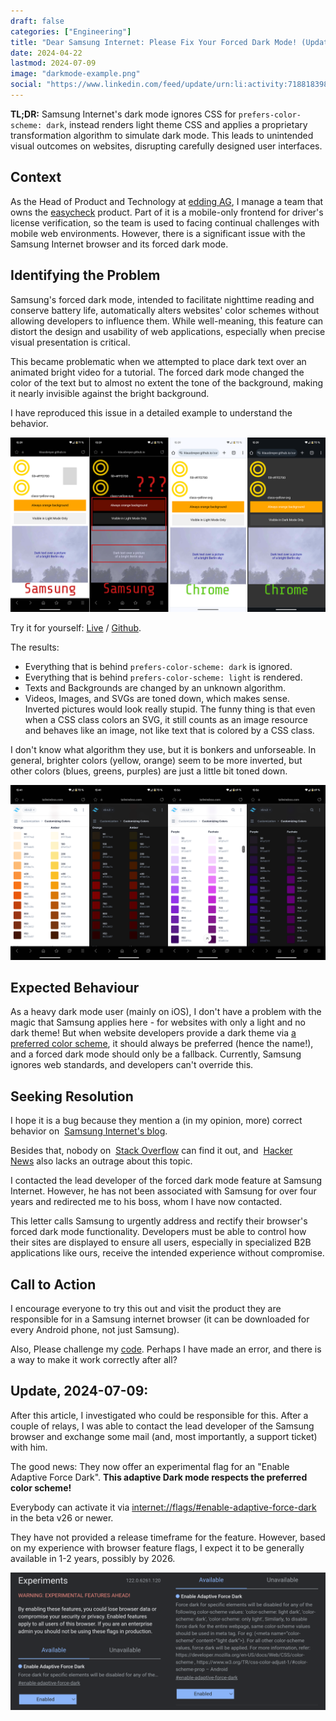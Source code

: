 ```yaml
---
draft: false
categories: ["Engineering"]
title: "Dear Samsung Internet: Please Fix Your Forced Dark Mode! (Update!)"
date: 2024-04-22
lastmod: 2024-07-09
image: "darkmode-example.png"
social: "https://www.linkedin.com/feed/update/urn:li:activity:7188183981824094208/"
---
```


**TL;DR:** Samsung Internet's dark mode ignores CSS for `prefers-color-scheme: dark`, instead renders light theme CSS and applies a proprietary transformation algorithm to simulate dark mode. This leads to unintended visual outcomes on websites, disrupting carefully designed user interfaces.

## Context

As the Head of Product and Technology at [edding AG](https://edding.com), I manage a team that owns the [easycheck](https://easycheck-by-edding.com/) product. Part of it is a mobile-only frontend for driver's license verification, so the team is used to facing continual challenges with mobile web environments. However, there is a significant issue with the Samsung Internet browser and its forced dark mode.

## Identifying the Problem

Samsung's forced dark mode, intended to facilitate nighttime reading and conserve battery life, automatically alters websites' color schemes without allowing developers to influence them. While well-meaning, this feature can distort the design and usability of web applications, especially when precise visual presentation is critical.

This became problematic when we attempted to place dark text over an animated bright video for a tutorial. The forced dark mode changed the color of the text but to almost no extent the tone of the background, making it nearly invisible against the bright background.

I have reproduced this issue in a detailed example to understand the behavior.

![](darkmode-example.png)

Try it for yourself: [Live](https://klausbreyer.github.io/samsung-internet-dark-mode/) / [Github](https://github.com/klausbreyer/samsung-internet-dark-mode).

The results:

- Everything that is behind `prefers-color-scheme: dark` is ignored.
- Everything that is behind `prefers-color-scheme: light` is rendered.
- Texts and Backgrounds are changed by an unknown algorithm.
- Videos, Images, and SVGs are toned down, which makes sense. Inverted pictures would look really stupid. The funny thing is that even when a CSS class colors an SVG, it still counts as an image resource and behaves like an image, not like text that is colored by a CSS class.

I don't know what algorithm they use, but it is bonkers and unforseable. In general, brighter colors (yellow, orange) seem to be more inverted, but other colors (blues, greens, purples) are just a little bit toned down.

![](darkmode-tailwind.png)

## Expected Behaviour

As a heavy dark mode user (mainly on iOS), I don't have a problem with the magic that Samsung applies here - for websites with only a light and no dark theme! But when website developers provide a dark theme via [a preferred color scheme](https://developer.mozilla.org/en-US/docs/Web/CSS/@media/prefers-color-scheme), it should always be preferred (hence the name!), and a forced dark mode should only be a fallback. Currently, Samsung ignores web standards, and developers can't override this.

## Seeking Resolution

I hope it is a bug because they mention a (in my opinion, more) correct behavior on  [Samsung Internet's blog](https://developer.samsung.com/internet/blog/en/2020/12/15/dark-mode-in-samsung-internet).

Besides that, nobody on  [Stack Overflow](https://stackoverflow.com/questions/66094087/samsung-internet-forces-dark-mode) can find it out, and  [Hacker News](https://hn.algolia.com/?q=samsung+internet+dark+mode) also lacks an outrage about this topic.

I contacted the lead developer of the forced dark mode feature at Samsung Internet. However, he has not been associated with Samsung for over four years and redirected me to his boss, whom I have now contacted.

This letter calls Samsung to urgently address and rectify their browser's forced dark mode functionality. Developers must be able to control how their sites are displayed to ensure all users, especially in specialized B2B applications like ours, receive the intended experience without compromise.

## Call to Action

I encourage everyone to try this out and visit the product they are responsible for in a Samsung internet browser (it can be downloaded for every Android phone, not just Samsung).

Also, Please challenge my [code](https://github.com/klausbreyer/samsung-internet-dark-mode). Perhaps I have made an error, and there is a way to make it work correctly after all?

## Update, 2024-07-09:

After this article, I investigated who could be responsible for this. After a couple of relays, I was able to contact the lead developer of the Samsung browser and exchange some mail (and, most importantly, a support ticket) with him.

The good news:
They now offer an experimental flag for an "Enable Adaptive Force Dark". **This adaptive Dark mode respects the preferred color scheme!**

Everybody can activate it via [internet://flags/#enable-adaptive-force-dark](internet://flags/#enable-adaptive-force-dark) in the beta v26 or newer.

They have not provided a release timeframe for the feature. However, based on my experience with browser feature flags, I expect it to be generally available in 1-2 years, possibly by 2026.

![](experimental.png)
